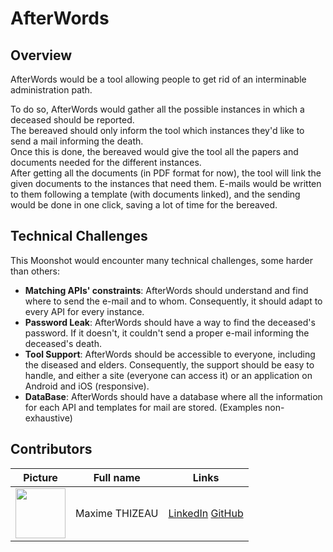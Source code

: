 # AfterWords

## Overview

AfterWords would be a tool allowing people to get rid of an interminable administration path.

To do so, AfterWords would gather all the possible instances in which a deceased should be reported. \
The bereaved should only inform the tool which instances they'd like to send a mail informing the death. \
Once this is done, the bereaved would give the tool all the papers and documents needed for the different instances. \
After getting all the documents (in PDF format for now), the tool will link the given documents to the instances that need them. E-mails would be written to them following a template (with documents linked), and the sending would be done in one click, saving a lot of time for the bereaved.

## Technical Challenges

This Moonshot would encounter many technical challenges, some harder than others:

- **Matching APIs' constraints**: AfterWords should understand and find where to send the e-mail and to whom. Consequently, it should adapt to every API for every instance.
- **Password Leak**: AfterWords should have a way to find the deceased's password. If it doesn't, it couldn't send a proper e-mail informing the deceased's death.
- **Tool Support**: AfterWords should be accessible to everyone, including the diseased and elders. Consequently, the support should be easy to handle, and either a site (everyone can access it) or an application on Android and iOS (responsive).
- **DataBase**: AfterWords should have a database where all the information for each API and templates for mail are stored. (Examples non-exhaustive)

## Contributors

| Picture                                                                    | Full name      | Links                                                                                                         |
| -------------------------------------------------------------------------- | -------------- | ------------------------------------------------------------------------------------------------------------- |
| <img src="https://avatars.githubusercontent.com/u/145995586?v=4" width=80> | Maxime THIZEAU | [LinkedIn](https://www.linkedin.com/in/maxime-thizeau-0b311a293/) [GitHub](https://github.com/MaximeTAlgosup) |
